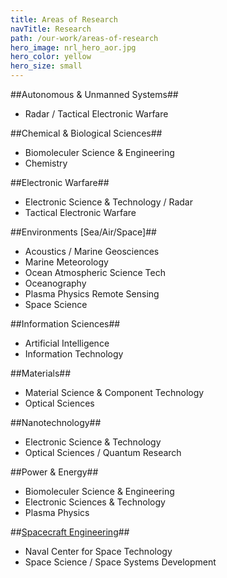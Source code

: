 ```yaml
---
title: Areas of Research
navTitle: Research
path: /our-work/areas-of-research
hero_image: nrl_hero_aor.jpg
hero_color: yellow
hero_size: small
---
```

##Autonomous & Unmanned Systems##
- Radar / Tactical Electronic Warfare

##Chemical & Biological Sciences##
- Biomoleculer Science & Engineering
- Chemistry

##Electronic Warfare##
- Electronic Science & Technology / Radar
- Tactical Electronic Warfare

##Environments [Sea/Air/Space]##
- Acoustics / Marine Geosciences
- Marine Meteorology
- Ocean Atmospheric Science Tech
- Oceanography
- Plasma Physics Remote Sensing
- Space Science

##Information Sciences##
- Artificial Intelligence
- Information Technology

##Materials##
- Material Science & Component Technology
- Optical Sciences

##Nanotechnology##
- Electronic Science & Technology
- Optical Sciences / Quantum Research

##Power & Energy##
- Biomoleculer Science & Engineering
- Electronic Sciences & Technology
- Plasma Physics

##[Spacecraft Engineering](/our-work/areas-of-research/spacecraft-engineering)##
- Naval Center for Space Technology
- Space Science / Space Systems Development